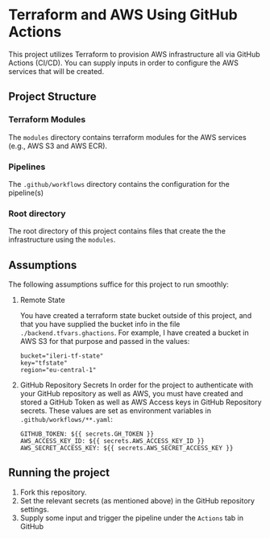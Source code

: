 # Terraform and AWS Using GitHub Actions

This project utilizes Terraform to provision AWS infrastructure all via GitHub Actions (CI/CD). You can supply inputs in order to configure the AWS services that will be created.

## Project Structure

### Terraform Modules
The `modules` directory contains terraform modules for the AWS services (e.g., AWS S3 and AWS ECR).

### Pipelines
The `.github/workflows` directory contains the configuration for the pipeline(s)

### Root directory
The root directory of this project contains files that create the the infrastructure using the `modules`.

## Assumptions
The following assumptions suffice for this project to run smoothly:
1. Remote State
    
    You have created a terraform state bucket outside of this project, and that you have supplied the bucket info in the file `./backend.tfvars.ghactions`. For example, I have created a bucket in AWS S3 for that purpose and passed in the values:
    ```
    bucket="ileri-tf-state"
    key="tfstate"
    region="eu-central-1"
    ```

2. GitHub Repository Secrets
    In order for the project to authenticate with your GitHub repository as well as AWS, you must have created and stored a GitHub Token as well as AWS Access keys in GitHub Repository secrets. These values are set as environment variables in `.github/workflows/**.yaml`:
    ```
    GITHUB_TOKEN: ${{ secrets.GH_TOKEN }}
    AWS_ACCESS_KEY_ID: ${{ secrets.AWS_ACCESS_KEY_ID }}
    AWS_SECRET_ACCESS_KEY: ${{ secrets.AWS_SECRET_ACCESS_KEY }}
    ```

## Running the project
1. Fork this repository.
2. Set the relevant secrets (as mentioned above) in the GitHub repository settings.
3. Supply some input and trigger the pipeline under the `Actions` tab in GitHub
